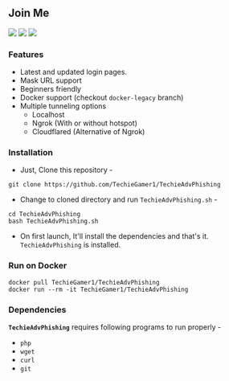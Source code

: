 ## Join Me 
<a href="https://youtube.com/@techiegamer007"><img src="https://img.shields.io/badge/YouTube-FF0000?style=for-the-badge&logo=youtube&logoColor=white"></a>
<a href="https://www.instagram.com/techie_gamer1/"> <img src="https://img.shields.io/badge/Instagram-E4405F?style=for-the-badge&logo=instagram&logoColor=white"></a>
<a href="https://Telegram.me/Techie_Gamer" > <img src="https://img.shields.io/badge/Telegram-1DA1F2?style=for-the-badge&logo=Telegram&logoColor=white"> </a>

### Features

- Latest and updated login pages.
- Mask URL support 
- Beginners friendly
- Docker support (checkout `docker-legacy` branch)
- Multiple tunneling options
  - Localhost
  - Ngrok (With or without hotspot)
  - Cloudflared (Alternative of Ngrok)


### Installation

- Just, Clone this repository -
```
git clone https://github.com/TechieGamer1/TechieAdvPhishing
```

- Change to cloned directory and run `TechieAdvPhishing.sh` -
```
cd TechieAdvPhishing
bash TechieAdvPhishing.sh
```
<!-- TechieAdvPhishing -->
- On first launch, It'll install the dependencies and that's it. `TechieAdvPhishing` is installed.

### Run on Docker
```
docker pull TechieGamer1/TechieAdvPhishing
docker run --rm -it TechieGamer1/TechieAdvPhishing
```

### Dependencies

**`TechieAdvPhishing`** requires following programs to run properly - 
- `php`
- `wget`
- `curl`
- `git`

